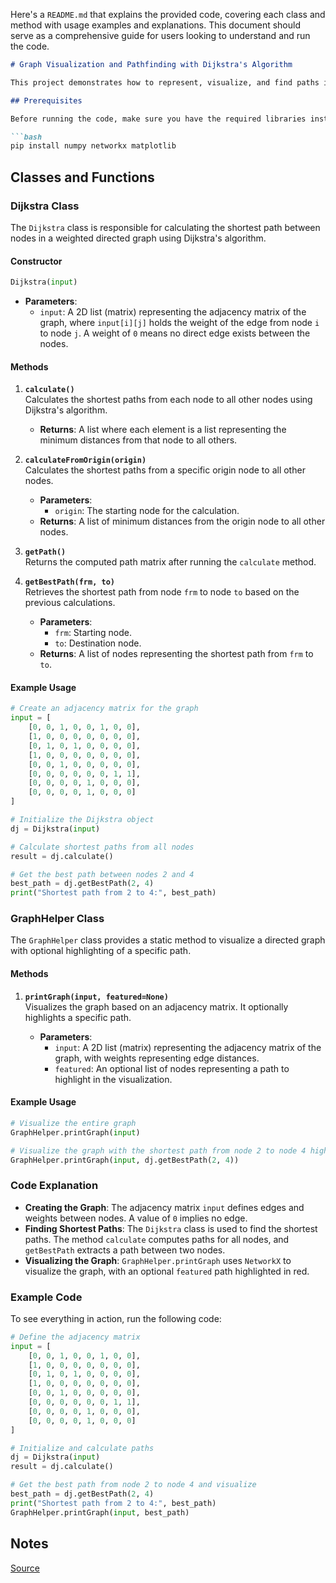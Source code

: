 Here's a `README.md` that explains the provided code, covering each class and method with usage examples and explanations. This document should serve as a comprehensive guide for users looking to understand and run the code.

```markdown
# Graph Visualization and Pathfinding with Dijkstra's Algorithm

This project demonstrates how to represent, visualize, and find paths in a directed graph using Dijkstra's algorithm and the `NetworkX` library for Python. The primary classes are `Dijkstra` for calculating the shortest paths and `GraphHelper` for visualizing the graph.

## Prerequisites

Before running the code, make sure you have the required libraries installed:

```bash
pip install numpy networkx matplotlib
```

## Classes and Functions

### Dijkstra Class

The `Dijkstra` class is responsible for calculating the shortest path between nodes in a weighted directed graph using Dijkstra's algorithm.

#### Constructor

```python
Dijkstra(input)
```

- **Parameters**:
  - `input`: A 2D list (matrix) representing the adjacency matrix of the graph, where `input[i][j]` holds the weight of the edge from node `i` to node `j`. A weight of `0` means no direct edge exists between the nodes.

#### Methods

1. **`calculate()`**  
   Calculates the shortest paths from each node to all other nodes using Dijkstra's algorithm.

   - **Returns**: A list where each element is a list representing the minimum distances from that node to all others.

2. **`calculateFromOrigin(origin)`**  
   Calculates the shortest paths from a specific origin node to all other nodes.

   - **Parameters**:
     - `origin`: The starting node for the calculation.
   - **Returns**: A list of minimum distances from the origin node to all other nodes.

3. **`getPath()`**  
   Returns the computed path matrix after running the `calculate` method.

4. **`getBestPath(frm, to)`**  
   Retrieves the shortest path from node `frm` to node `to` based on the previous calculations.

   - **Parameters**:
     - `frm`: Starting node.
     - `to`: Destination node.
   - **Returns**: A list of nodes representing the shortest path from `frm` to `to`.

#### Example Usage

```python
# Create an adjacency matrix for the graph
input = [
    [0, 0, 1, 0, 0, 1, 0, 0],
    [1, 0, 0, 0, 0, 0, 0, 0],
    [0, 1, 0, 1, 0, 0, 0, 0],
    [1, 0, 0, 0, 0, 0, 0, 0],
    [0, 0, 1, 0, 0, 0, 0, 0],
    [0, 0, 0, 0, 0, 0, 1, 1],
    [0, 0, 0, 0, 1, 0, 0, 0],
    [0, 0, 0, 0, 1, 0, 0, 0]
]

# Initialize the Dijkstra object
dj = Dijkstra(input)

# Calculate shortest paths from all nodes
result = dj.calculate()

# Get the best path between nodes 2 and 4
best_path = dj.getBestPath(2, 4)
print("Shortest path from 2 to 4:", best_path)
```

### GraphHelper Class

The `GraphHelper` class provides a static method to visualize a directed graph with optional highlighting of a specific path.

#### Methods

1. **`printGraph(input, featured=None)`**  
   Visualizes the graph based on an adjacency matrix. It optionally highlights a specific path.

   - **Parameters**:
     - `input`: A 2D list (matrix) representing the adjacency matrix of the graph, with weights representing edge distances.
     - `featured`: An optional list of nodes representing a path to highlight in the visualization.

#### Example Usage

```python
# Visualize the entire graph
GraphHelper.printGraph(input)

# Visualize the graph with the shortest path from node 2 to node 4 highlighted
GraphHelper.printGraph(input, dj.getBestPath(2, 4))
```

### Code Explanation

- **Creating the Graph**: The adjacency matrix `input` defines edges and weights between nodes. A value of `0` implies no edge.
- **Finding Shortest Paths**: The `Dijkstra` class is used to find the shortest paths. The method `calculate` computes paths for all nodes, and `getBestPath` extracts a path between two nodes.
- **Visualizing the Graph**: `GraphHelper.printGraph` uses `NetworkX` to visualize the graph, with an optional `featured` path highlighted in red.

### Example Code

To see everything in action, run the following code:

```python
# Define the adjacency matrix
input = [
    [0, 0, 1, 0, 0, 1, 0, 0],
    [1, 0, 0, 0, 0, 0, 0, 0],
    [0, 1, 0, 1, 0, 0, 0, 0],
    [1, 0, 0, 0, 0, 0, 0, 0],
    [0, 0, 1, 0, 0, 0, 0, 0],
    [0, 0, 0, 0, 0, 0, 1, 1],
    [0, 0, 0, 0, 1, 0, 0, 0],
    [0, 0, 0, 0, 1, 0, 0, 0]
]

# Initialize and calculate paths
dj = Dijkstra(input)
result = dj.calculate()

# Get the best path from node 2 to node 4 and visualize
best_path = dj.getBestPath(2, 4)
print("Shortest path from 2 to 4:", best_path)
GraphHelper.printGraph(input, best_path)
```

## Notes

[Source](https://github.com/thiagolcks/dijkstra)
